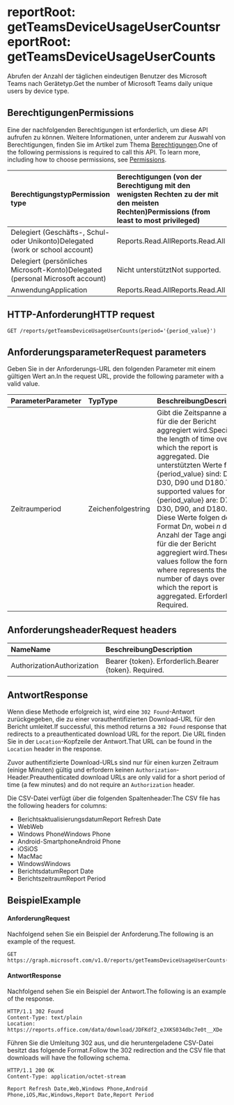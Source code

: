 # <a name="reportroot-getteamsdeviceusageusercounts"></a><span data-ttu-id="30207-101">reportRoot: getTeamsDeviceUsageUserCounts</span><span class="sxs-lookup"><span data-stu-id="30207-101">reportRoot: getTeamsDeviceUsageUserCounts</span></span>

<span data-ttu-id="30207-102">Abrufen der Anzahl der täglichen eindeutigen Benutzer des Microsoft Teams nach Gerätetyp.</span><span class="sxs-lookup"><span data-stu-id="30207-102">Get the number of Microsoft Teams daily unique users by device type.</span></span>

## <a name="permissions"></a><span data-ttu-id="30207-103">Berechtigungen</span><span class="sxs-lookup"><span data-stu-id="30207-103">Permissions</span></span>

<span data-ttu-id="30207-p101">Eine der nachfolgenden Berechtigungen ist erforderlich, um diese API aufrufen zu können. Weitere Informationen, unter anderem zur Auswahl von Berechtigungen, finden Sie im Artikel zum Thema [Berechtigungen](../../../concepts/permissions_reference.md).</span><span class="sxs-lookup"><span data-stu-id="30207-p101">One of the following permissions is required to call this API. To learn more, including how to choose permissions, see [Permissions](../../../concepts/permissions_reference.md).</span></span>

| <span data-ttu-id="30207-106">Berechtigungstyp</span><span class="sxs-lookup"><span data-stu-id="30207-106">Permission type</span></span>                        | <span data-ttu-id="30207-107">Berechtigungen (von der Berechtigung mit den wenigsten Rechten zu der mit den meisten Rechten)</span><span class="sxs-lookup"><span data-stu-id="30207-107">Permissions (from least to most privileged)</span></span> |
| :------------------------------------- | :--------------------------------------- |
| <span data-ttu-id="30207-108">Delegiert (Geschäfts-, Schul- oder Unikonto)</span><span class="sxs-lookup"><span data-stu-id="30207-108">Delegated (work or school account)</span></span>     | <span data-ttu-id="30207-109">Reports.Read.All</span><span class="sxs-lookup"><span data-stu-id="30207-109">Reports.Read.All</span></span>                         |
| <span data-ttu-id="30207-110">Delegiert (persönliches Microsoft-Konto)</span><span class="sxs-lookup"><span data-stu-id="30207-110">Delegated (personal Microsoft account)</span></span> | <span data-ttu-id="30207-111">Nicht unterstützt</span><span class="sxs-lookup"><span data-stu-id="30207-111">Not supported.</span></span>                           |
| <span data-ttu-id="30207-112">Anwendung</span><span class="sxs-lookup"><span data-stu-id="30207-112">Application</span></span>                            | <span data-ttu-id="30207-113">Reports.Read.All</span><span class="sxs-lookup"><span data-stu-id="30207-113">Reports.Read.All</span></span>                         |

## <a name="http-request"></a><span data-ttu-id="30207-114">HTTP-Anforderung</span><span class="sxs-lookup"><span data-stu-id="30207-114">HTTP request</span></span>

<!-- { "blockType": "ignored" } -->

```http
GET /reports/getTeamsDeviceUsageUserCounts(period='{period_value}')
```

## <a name="request-parameters"></a><span data-ttu-id="30207-115">Anforderungsparameter</span><span class="sxs-lookup"><span data-stu-id="30207-115">Request parameters</span></span>

<span data-ttu-id="30207-116">Geben Sie in der Anforderungs-URL den folgenden Parameter mit einem gültigen Wert an.</span><span class="sxs-lookup"><span data-stu-id="30207-116">In the request URL, provide the following parameter with a valid value.</span></span>

| <span data-ttu-id="30207-117">Parameter</span><span class="sxs-lookup"><span data-stu-id="30207-117">Parameter</span></span> | <span data-ttu-id="30207-118">Typ</span><span class="sxs-lookup"><span data-stu-id="30207-118">Type</span></span>   | <span data-ttu-id="30207-119">Beschreibung</span><span class="sxs-lookup"><span data-stu-id="30207-119">Description</span></span>                              |
| :-------- | :----- | :--------------------------------------- |
| <span data-ttu-id="30207-120">Zeitraum</span><span class="sxs-lookup"><span data-stu-id="30207-120">period</span></span>    | <span data-ttu-id="30207-121">Zeichenfolge</span><span class="sxs-lookup"><span data-stu-id="30207-121">string</span></span> | <span data-ttu-id="30207-122">Gibt die Zeitspanne an, für die der Bericht aggregiert wird.</span><span class="sxs-lookup"><span data-stu-id="30207-122">Specifies the length of time over which the report is aggregated.</span></span> <span data-ttu-id="30207-123">Die unterstützten Werte für {period_value} sind: D7, D30, D90 und D180.</span><span class="sxs-lookup"><span data-stu-id="30207-123">The supported values for {period_value} are: D7, D30, D90, and D180.</span></span> <span data-ttu-id="30207-124">Diese Werte folgen dem Format D*n*, wobei *n* die Anzahl der Tage angibt, für die der Bericht aggregiert wird.</span><span class="sxs-lookup"><span data-stu-id="30207-124">These values follow the format D   where    represents the number of days over which the report is aggregated.</span></span> <span data-ttu-id="30207-125">Erforderlich. </span><span class="sxs-lookup"><span data-stu-id="30207-125">Required.</span></span> |

## <a name="request-headers"></a><span data-ttu-id="30207-126">Anforderungsheader</span><span class="sxs-lookup"><span data-stu-id="30207-126">Request headers</span></span>

| <span data-ttu-id="30207-127">Name</span><span class="sxs-lookup"><span data-stu-id="30207-127">Name</span></span>          | <span data-ttu-id="30207-128">Beschreibung</span><span class="sxs-lookup"><span data-stu-id="30207-128">Description</span></span>               |
| :------------ | :------------------------ |
| <span data-ttu-id="30207-129">Authorization</span><span class="sxs-lookup"><span data-stu-id="30207-129">Authorization</span></span> | <span data-ttu-id="30207-p103">Bearer {token}. Erforderlich.</span><span class="sxs-lookup"><span data-stu-id="30207-p103">Bearer {token}. Required.</span></span> |

## <a name="response"></a><span data-ttu-id="30207-132">Antwort</span><span class="sxs-lookup"><span data-stu-id="30207-132">Response</span></span>

<span data-ttu-id="30207-133">Wenn diese Methode erfolgreich ist, wird eine `302 Found`-Antwort zurückgegeben, die zu einer vorauthentifizierten Download-URL für den Bericht umleitet.</span><span class="sxs-lookup"><span data-stu-id="30207-133">If successful, this method returns a `302 Found` response that redirects to a preauthenticated download URL for the report.</span></span> <span data-ttu-id="30207-134">Die URL finden Sie in der `Location`-Kopfzeile der Antwort.</span><span class="sxs-lookup"><span data-stu-id="30207-134">That URL can be found in the `Location` header in the response.</span></span>

<span data-ttu-id="30207-135">Zuvor authentifizierte Download-URLs sind nur für einen kurzen Zeitraum (einige Minuten) gültig und erfordern keinen `Authorization`-Header.</span><span class="sxs-lookup"><span data-stu-id="30207-135">Preauthenticated download URLs are only valid for a short period of time (a few minutes) and do not require an `Authorization` header.</span></span>

<span data-ttu-id="30207-136">Die CSV-Datei verfügt über die folgenden Spaltenheader:</span><span class="sxs-lookup"><span data-stu-id="30207-136">The CSV file has the following headers for columns:</span></span>

- <span data-ttu-id="30207-137">Berichtsaktualisierungsdatum</span><span class="sxs-lookup"><span data-stu-id="30207-137">Report Refresh Date</span></span>
- <span data-ttu-id="30207-138">Web</span><span class="sxs-lookup"><span data-stu-id="30207-138">Web</span></span>
- <span data-ttu-id="30207-139">Windows Phone</span><span class="sxs-lookup"><span data-stu-id="30207-139">Windows Phone</span></span>
- <span data-ttu-id="30207-140">Android-Smartphone</span><span class="sxs-lookup"><span data-stu-id="30207-140">Android Phone</span></span>
- <span data-ttu-id="30207-141">iOS</span><span class="sxs-lookup"><span data-stu-id="30207-141">iOS</span></span>
- <span data-ttu-id="30207-142">Mac</span><span class="sxs-lookup"><span data-stu-id="30207-142">Mac</span></span>
- <span data-ttu-id="30207-143">Windows</span><span class="sxs-lookup"><span data-stu-id="30207-143">Windows</span></span>
- <span data-ttu-id="30207-144">Berichtsdatum</span><span class="sxs-lookup"><span data-stu-id="30207-144">Report Date</span></span>
- <span data-ttu-id="30207-145">Berichtszeitraum</span><span class="sxs-lookup"><span data-stu-id="30207-145">Report Period</span></span>

## <a name="example"></a><span data-ttu-id="30207-146">Beispiel</span><span class="sxs-lookup"><span data-stu-id="30207-146">Example</span></span>

#### <a name="request"></a><span data-ttu-id="30207-147">Anforderung</span><span class="sxs-lookup"><span data-stu-id="30207-147">Request</span></span>

<span data-ttu-id="30207-148">Nachfolgend sehen Sie ein Beispiel der Anforderung.</span><span class="sxs-lookup"><span data-stu-id="30207-148">The following is an example of the request.</span></span>

<!-- {
  "blockType": "request",
  "name": "reportroot_getteamsdeviceusageusercounts"
}-->

```http
GET https://graph.microsoft.com/v1.0/reports/getTeamsDeviceUsageUserCounts(period='D7')
```

#### <a name="response"></a><span data-ttu-id="30207-149">Antwort</span><span class="sxs-lookup"><span data-stu-id="30207-149">Response</span></span>

<span data-ttu-id="30207-150">Nachfolgend sehen Sie ein Beispiel der Antwort.</span><span class="sxs-lookup"><span data-stu-id="30207-150">The following is an example of the response.</span></span>

<!-- { "blockType": "ignored" } --> 

```http
HTTP/1.1 302 Found
Content-Type: text/plain
Location: https://reports.office.com/data/download/JDFKdf2_eJXKS034dbc7e0t__XDe
```

<span data-ttu-id="30207-151">Führen Sie die Umleitung 302 aus, und die heruntergeladene CSV-Datei besitzt das folgende Format.</span><span class="sxs-lookup"><span data-stu-id="30207-151">Follow the 302 redirection and the CSV file that downloads will have the following schema.</span></span>

<!-- {
  "blockType": "response",
  "truncated": true,
  "@odata.type": "stream"
} -->

```http
HTTP/1.1 200 OK
Content-Type: application/octet-stream

Report Refresh Date,Web,Windows Phone,Android Phone,iOS,Mac,Windows,Report Date,Report Period
```
